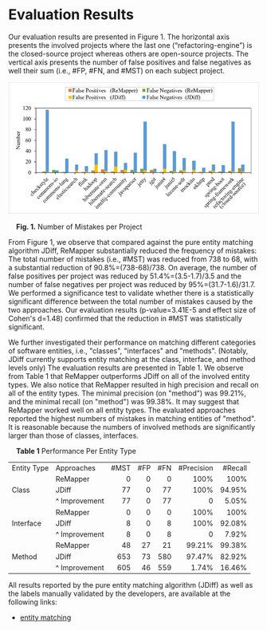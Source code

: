 # Evaluation Results

Our evaluation results are presented in Figure 1. The horizontal axis presents the involved projects where the last one (“refactoring-engine”) is the closed-source project whereas others are open-source projects. The vertical axis presents the number of false positives and false negatives as well their sum (i.e., #FP, #FN, and #MST) on each subject project.

<img src="./fig1.png" alt="fig1" style="zoom:80%;" />

&nbsp;&nbsp;&nbsp;&nbsp;**Fig. 1.** Number of Mistakes per Project

From Figure 1, we observe that compared against the pure entity matching algorithm JDiff, ReMapper substantially reduced the frequency of mistakes: The total number of mistakes (i.e., #MST) was reduced from 738 to 68, with a substantial reduction of 90.8%=(738-68)/738. On average, the number of false positives per project was reduced by 51.4%=(3.5-1.7)/3.5 and the number of false negatives per project was reduced by 95%=(31.7-1.6)/31.7. We performed a significance test to validate whether there is a statistically significant difference between the total number of mistakes caused by the two approaches. Our evaluation results (p-value=3.41E-5 and effect size of Cohen's d=1.48) confirmed that the reduction in #MST was statistically significant. 

We further investigated their performance on matching different categories of software entities, i.e., "classes", "interfaces" and "methods". (Notably, JDiff currently supports entity matching at the class, interface, and method levels only) The evaluation results are presented in Table 1. We observe from Table 1 that ReMapper outperforms JDiff on all of the involved entity types. We also notice that ReMapper resulted in high precision and recall on all of the entity types. The minimal precision (on "method") was 99.21%, and the minimal recall (on "method") was 99.38%. It may suggest that ReMapper worked well on all entity types. The evaluated approaches reported the highest numbers of mistakes in matching entities of  "method". It is reasonable because the numbers of involved methods are significantly larger than those of classes, interfaces.

&nbsp;&nbsp;&nbsp;&nbsp;**Table 1** Performance Per Entity Type

<table>
	<tr>
	    <td>Entity Type</td>
	    <td>Approaches</td>
	    <td align="right">#MST</td>
        <td align="right">#FP</td>
        <td align="right">#FN</td>
        <td align="right">#Precision</td>
        <td align="right">#Recall</td>
	</tr>
	<tr>
	    <td rowspan="3">Class</td>
	    <td>ReMapper</td>
	    <td align="right">0</td>
        <td align="right">0</td>
        <td align="right">0</td>
        <td align="right">100%</td>
        <td align="right">100%</td>
	</tr>
	<tr>
	    <td>JDiff</td>
	    <td align="right">77</td>
        <td align="right">0</td>
        <td align="right">77</td>
        <td align="right">100%</td>
        <td align="right">94.95%</td>
	</tr>
	<tr>
	    <td>^ Improvement</td>
	    <td align="right">77</td>
        <td align="right">0</td>
        <td align="right">77</td>
        <td align="right">0</td>
        <td align="right">5.05%</td>
	</tr>
	<tr>
	    <td rowspan="3">Interface</td>
        <td>ReMapper</td>
	    <td align="right">0</td>
	    <td align="right">0</td>
        <td align="right">0</td>
        <td align="right">100%</td>
        <td align="right">100%</td>
	</tr>
	<tr>
	    <td>JDiff</td>
	    <td align="right">8</td>
        <td align="right">0</td>
        <td align="right">8</td>
        <td align="right">100%</td>
        <td align="right">92.08%</td>
	</tr>
	<tr>
	    <td>^ Improvement</td>
	    <td align="right">8</td>
        <td align="right">0</td>
        <td align="right">8</td>
        <td align="right">0</td>
        <td align="right">7.92%</td>
	</tr>
    <tr>
	    <td rowspan="3">Method</td>
	    <td>ReMapper</td>
	    <td align="right">48</td>
        <td align="right">27</td>
        <td align="right">21</td>
        <td align="right">99.21%</td>
        <td align="right">99.38%</td>
	</tr>
	<tr>
	    <td>JDiff</td>
	    <td align="right">653</td>
        <td align="right">73</td>
        <td align="right">580</td>
        <td align="right">97.47%</td>
        <td align="right">82.92%</td>
	</tr>
	<tr>
	    <td>^ Improvement</td>
	    <td align="right">605</td>
        <td align="right">46</td>
        <td align="right">559</td>
        <td align="right">1.74%</td>
        <td align="right">16.46%</td>
	</tr>
</table>

All results reported by the pure entity matching algorithm (JDiff) as well as the labels manually validated by the developers, are available at the following links:

* [entity matching](entity%20matching/)